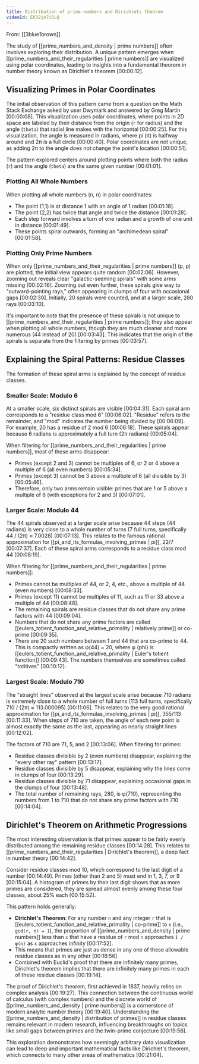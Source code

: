 ```yaml
---
title: Distribution of prime numbers and Dirichlets theorem
videoId: EK32jo7i5LQ
---
```


From: [[3blue1brown]] <br/> 

The study of [[prime_numbers_and_density | prime numbers]] often involves exploring their distribution. A unique pattern emerges when [[prime_numbers_and_their_regularities | prime numbers]] are visualized using polar coordinates, leading to insights into a fundamental theorem in number theory known as Dirichlet's theorem <a class="yt-timestamp" data-t="00:00:12">[00:00:12]</a>.

## Visualizing Primes in Polar Coordinates

The initial observation of this pattern came from a question on the Math Stack Exchange asked by user Dwymark and answered by Greg Martin <a class="yt-timestamp" data-t="00:00:08">[00:00:08]</a>. This visualization uses polar coordinates, where points in 2D space are labeled by their distance from the origin (`r` for radius) and the angle (`theta`) that radial line makes with the horizontal <a class="yt-timestamp" data-t="00:00:25">[00:00:25]</a>. For this visualization, the angle is measured in radians, where pi (π) is halfway around and 2π is a full circle <a class="yt-timestamp" data-t="00:00:40">[00:00:40]</a>. Polar coordinates are not unique, as adding 2π to the angle does not change the point's location <a class="yt-timestamp" data-t="00:00:51">[00:00:51]</a>.

The pattern explored centers around plotting points where both the radius (`r`) and the angle (`theta`) are the same given number <a class="yt-timestamp" data-t="00:01:01">[00:01:01]</a>.

### Plotting All Whole Numbers

When plotting all whole numbers (n, n) in polar coordinates:
*   The point (1,1) is at distance 1 with an angle of 1 radian <a class="yt-timestamp" data-t="00:01:18">[00:01:18]</a>.
*   The point (2,2) has twice that angle and twice the distance <a class="yt-timestamp" data-t="00:01:28">[00:01:28]</a>.
*   Each step forward involves a turn of one radian and a growth of one unit in distance <a class="yt-timestamp" data-t="00:01:49">[00:01:49]</a>.
*   These points spiral outwards, forming an "archimedean spiral" <a class="yt-timestamp" data-t="00:01:58">[00:01:58]</a>.

### Plotting Only Prime Numbers

When only [[prime_numbers_and_their_regularities | prime numbers]] (p, p) are plotted, the initial view appears quite random <a class="yt-timestamp" data-t="00:02:06">[00:02:06]</a>. However, zooming out reveals clear "galactic-seeming spirals" with some arms missing <a class="yt-timestamp" data-t="00:02:16">[00:02:16]</a>. Zooming out even further, these spirals give way to "outward-pointing rays," often appearing in clumps of four with occasional gaps <a class="yt-timestamp" data-t="00:02:30">[00:02:30]</a>. Initially, 20 spirals were counted, and at a larger scale, 280 rays <a class="yt-timestamp" data-t="00:03:10">[00:03:10]</a>.

It's important to note that the presence of these spirals is not unique to [[prime_numbers_and_their_regularities | prime numbers]]; they also appear when plotting all whole numbers, though they are much cleaner and more numerous (44 instead of 20) <a class="yt-timestamp" data-t="00:03:43">[00:03:43]</a>. This indicates that the origin of the spirals is separate from the filtering by primes <a class="yt-timestamp" data-t="00:03:57">[00:03:57]</a>.

## Explaining the Spiral Patterns: Residue Classes

The formation of these spiral arms is explained by the concept of residue classes.

### Smaller Scale: Modulo 6

At a smaller scale, six distinct spirals are visible <a class="yt-timestamp" data-t="00:04:31">[00:04:31]</a>. Each spiral arm corresponds to a "residue class mod 6" <a class="yt-timestamp" data-t="00:06:02">[00:06:02]</a>. "Residue" refers to the remainder, and "mod" indicates the number being divided by <a class="yt-timestamp" data-t="00:06:09">[00:06:09]</a>. For example, 20 has a residue of 2 mod 6 <a class="yt-timestamp" data-t="00:06:18">[00:06:18]</a>. These spirals appear because 6 radians is approximately a full turn (2π radians) <a class="yt-timestamp" data-t="00:05:04">[00:05:04]</a>.

When filtering for [[prime_numbers_and_their_regularities | prime numbers]], most of these arms disappear:
*   Primes (except 2 and 3) cannot be multiples of 6, or 2 or 4 above a multiple of 6 (all even numbers) <a class="yt-timestamp" data-t="00:05:34">[00:05:34]</a>.
*   Primes (except 3) cannot be 3 above a multiple of 6 (all divisible by 3) <a class="yt-timestamp" data-t="00:05:46">[00:05:46]</a>.
*   Therefore, only two arms remain visible: primes that are 1 or 5 above a multiple of 6 (with exceptions for 2 and 3) <a class="yt-timestamp" data-t="00:07:01">[00:07:01]</a>.

### Larger Scale: Modulo 44

The 44 spirals observed at a larger scale arise because 44 steps (44 radians) is very close to a whole number of turns (7 full turns, specifically 44 / (2π) ≈ 7.0028) <a class="yt-timestamp" data-t="00:07:13">[00:07:13]</a>. This relates to the famous rational approximation for [[pi_and_its_formulas_involving_primes | pi]], 22/7 <a class="yt-timestamp" data-t="00:07:37">[00:07:37]</a>. Each of these spiral arms corresponds to a residue class mod 44 <a class="yt-timestamp" data-t="00:08:19">[00:08:19]</a>.

When filtering for [[prime_numbers_and_their_regularities | prime numbers]]:
*   Primes cannot be multiples of 44, or 2, 4, etc., above a multiple of 44 (even numbers) <a class="yt-timestamp" data-t="00:08:33">[00:08:33]</a>.
*   Primes (except 11) cannot be multiples of 11, such as 11 or 33 above a multiple of 44 <a class="yt-timestamp" data-t="00:08:48">[00:08:48]</a>.
*   The remaining spirals are residue classes that do not share any prime factors with 44 <a class="yt-timestamp" data-t="00:09:04">[00:09:04]</a>.
*   Numbers that do not share any prime factors are called [[eulers_totient_function_and_relative_primality | relatively prime]] or co-prime <a class="yt-timestamp" data-t="00:09:35">[00:09:35]</a>.
*   There are 20 such numbers between 1 and 44 that are co-prime to 44. This is compactly written as φ(44) = 20, where φ (phi) is [[eulers_totient_function_and_relative_primality | Euler's totient function]] <a class="yt-timestamp" data-t="00:09:43">[00:09:43]</a>. The numbers themselves are sometimes called "totitives" <a class="yt-timestamp" data-t="00:10:12">[00:10:12]</a>.

### Largest Scale: Modulo 710

The "straight lines" observed at the largest scale arise because 710 radians is extremely close to a whole number of full turns (113 full turns, specifically 710 / (2π) ≈ 113.000095) <a class="yt-timestamp" data-t="00:11:06">[00:11:06]</a>. This relates to the very good rational approximation for [[pi_and_its_formulas_involving_primes | pi]], 355/113 <a class="yt-timestamp" data-t="00:11:33">[00:11:33]</a>. When steps of 710 are taken, the angle of each new point is almost exactly the same as the last, appearing as nearly straight lines <a class="yt-timestamp" data-t="00:12:02">[00:12:02]</a>.

The factors of 710 are 71, 5, and 2 <a class="yt-timestamp" data-t="00:13:06">[00:13:06]</a>. When filtering for primes:
*   Residue classes divisible by 2 (even numbers) disappear, explaining the "every other ray" pattern <a class="yt-timestamp" data-t="00:13:17">[00:13:17]</a>.
*   Residue classes divisible by 5 disappear, explaining why the lines come in clumps of four <a class="yt-timestamp" data-t="00:13:29">[00:13:29]</a>.
*   Residue classes divisible by 71 disappear, explaining occasional gaps in the clumps of four <a class="yt-timestamp" data-t="00:13:48">[00:13:48]</a>.
*   The total number of remaining rays, 280, is φ(710), representing the numbers from 1 to 710 that do not share any prime factors with 710 <a class="yt-timestamp" data-t="00:14:04">[00:14:04]</a>.

## Dirichlet's Theorem on Arithmetic Progressions

The most interesting observation is that primes appear to be fairly evenly distributed among the remaining residue classes <a class="yt-timestamp" data-t="00:14:28">[00:14:28]</a>. This relates to [[prime_numbers_and_their_regularities | Dirichlet's theorem]], a deep fact in number theory <a class="yt-timestamp" data-t="00:14:42">[00:14:42]</a>.

Consider residue classes mod 10, which correspond to the last digit of a number <a class="yt-timestamp" data-t="00:14:49">[00:14:49]</a>. Primes (other than 2 and 5) must end in 1, 3, 7, or 9 <a class="yt-timestamp" data-t="00:15:04">[00:15:04]</a>. A histogram of primes by their last digit shows that as more primes are considered, they are spread almost evenly among these four classes, about 25% each <a class="yt-timestamp" data-t="00:15:52">[00:15:52]</a>.

This pattern holds generally:
*   **Dirichlet's Theorem**: For any number `n` and any integer `r` that is [[eulers_totient_function_and_relative_primality | co-prime]] to `n` (i.e., `gcd(r, n) = 1`), the proportion of [[prime_numbers_and_density | prime numbers]] less than `x` that have a residue of `r` mod `n` approaches `1 / φ(n)` as `x` approaches infinity <a class="yt-timestamp" data-t="00:17:52">[00:17:52]</a>.
*   This means that primes are just as dense in any one of these allowable residue classes as in any other <a class="yt-timestamp" data-t="00:18:56">[00:18:56]</a>.
*   Combined with Euclid's proof that there are infinitely many primes, Dirichlet's theorem implies that there are infinitely many primes in each of these residue classes <a class="yt-timestamp" data-t="00:19:14">[00:19:14]</a>.

The proof of Dirichlet's theorem, first achieved in 1837, heavily relies on complex analysis <a class="yt-timestamp" data-t="00:19:27">[00:19:27]</a>. This connection between the continuous world of calculus (with complex numbers) and the discrete world of [[prime_numbers_and_density | prime numbers]] is a cornerstone of modern analytic number theory <a class="yt-timestamp" data-t="00:19:40">[00:19:40]</a>. Understanding the [[prime_numbers_and_density | distribution of primes]] in residue classes remains relevant in modern research, influencing breakthroughs on topics like small gaps between primes and the twin-prime conjecture <a class="yt-timestamp" data-t="00:19:56">[00:19:56]</a>.

This exploration demonstrates how seemingly arbitrary data visualization can lead to deep and important mathematical facts like Dirichlet's theorem, which connects to many other areas of mathematics <a class="yt-timestamp" data-t="00:21:04">[00:21:04]</a>.